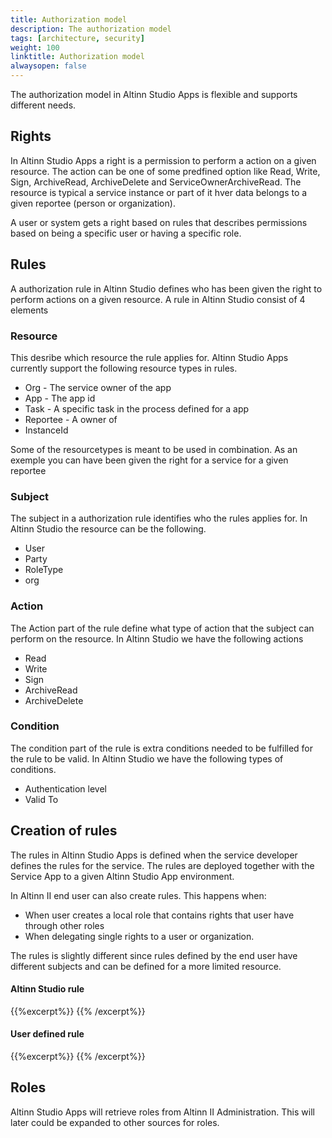```yaml
---
title: Authorization model
description: The authorization model 
tags: [architecture, security]
weight: 100
linktitle: Authorization model
alwaysopen: false
---
```

The authorization model in Altinn Studio Apps is flexible and supports different needs. 

## Rights
In Altinn Studio Apps a right is a permission to perform a action on a given resource. 
The action can be one of some predfined option like Read, Write, Sign, ArchiveRead, ArchiveDelete and ServiceOwnerArchiveRead.
The resource is typical a service instance or part of it hver data belongs to a given reportee (person or organization).

A user or system gets a right based on rules that describes permissions based on being a specific user or having a specific role.

## Rules
A authorization rule in Altinn Studio defines who has been given the right to perform actions on a given resource.
A rule in Altinn Studio consist of 4 elements

### Resource
This desribe which resource the rule applies for. Altinn Studio Apps currently support the following resource types in rules.

- Org - The service owner of the app
- App - The app id
- Task - A specific task in the process defined for a app
- Reportee - A owner of 
- InstanceId

Some of the resourcetypes is meant to be used in combination. As an exemple you can have been given the right for a service for a given reportee

### Subject
The subject in a authorization rule identifies who the rules applies for. In Altinn Studio the resource can be the following.

- User
- Party
- RoleType
- org

### Action
The Action part of the rule define what type of action that the subject can perform on the resource.
In Altinn Studio we have the following actions

- Read
- Write
- Sign
- ArchiveRead
- ArchiveDelete

### Condition
The condition part of the rule is extra conditions needed to be fulfilled for the rule to be valid. In Altinn Studio
we have the following types of conditions.

- Authentication level
- Valid To

## Creation of rules
The rules in Altinn Studio Apps is defined when the service developer defines the rules for the service. 
The rules are deployed together with the Service App to a given Altinn Studio App environment.

In Altinn II end user can also create rules. This happens when:
- When user creates a local role that contains rights that user have through other roles
- When delegating single rights to a user or organization.

The rules is slightly different since rules defined by the end user have different subjects and can be defined for a more limited resource.

#### Altinn Studio rule

{{%excerpt%}}
<object data="/architecture/security/authorization/altinn-platform/authorization_rule_defined_in_altinnstudio.svg" type="image/svg+xml" style="width: 100%;"></object>
{{% /excerpt%}}

#### User defined rule 

{{%excerpt%}}
<object data="/architecture/security/authorization/altinn-platform/authorization_rule_defined_in_altinnstudio.svg" type="image/svg+xml" style="width: 100%;"></object>
{{% /excerpt%}}


## Roles
Altinn Studio Apps will retrieve roles from Altinn II Administration. This will later could be expanded to other sources for roles. 


















